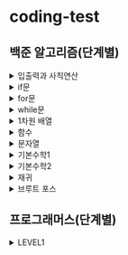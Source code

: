 # coding-test

## 백준 알고리즘(단계별)
<details>
    <summary>입출력과 사칙연산</summary>
    
* [Hello World](Baekjoon/Java/2557.java)
* [We love kriii](Baekjoon/Java/10718.java)
* [고양이](Baekjoon/Java/10171.java)
* [개](Baekjoon/Java/10172.java)
* [A+B](Baekjoon/Java/1000.java)
* [A-B](Baekjoon/Java/1001.java)
* [AxB](Baekjoon/Java/10998.java)
* [A/B](Baekjoon/Java/1008.java)
* [사칙연산](Baekjoon/Java/10869.java)
* [나머지](Baekjoon/Java/10430.java)
* [곱셈](Baekjoon/Java/2588.java)
    
</details>

<details>
    <summary>if문</summary>
    
* [두 수 비교하기](Baekjoon/Java/1330.java)
* [시험 성적](Baekjoon/Java/9498.java)
* [윤년](Baekjoon/Java/2753.java)
* [사분면 고르기](Baekjoon/Java/14681.java)
* [알람 시계](Baekjoon/Java/2884.java)  
    
</details>

<details>
    <summary>for문</summary>

* [구구단](Baekjoon/Java/2739.java)
* [A+B - 3](Baekjoon/Java/10950.java)
* [합](Baekjoon/Java/8393.java)
* [빠른 A+B](Baekjoon/Java/15552.java)
* [N 찍기](Baekjoon/Java/2741.java)
* [기찍 N](Baekjoon/Java/2742.java)
* [A+B - 7](Baekjoon/Java/11021.java)
* [A+B - 8](Baekjoon/Java/11022.java)
* [별 찍기 - 1](Baekjoon/Java/2438.java)
* [별 찍기 - 2](Baekjoon/Java/2439.java)
* [X보다 작은 수](Baekjoon/Java/10871.java)
  
</details>

<details>
    <summary>while문</summary>

* [A+B - 5](Baekjoon/Java/10952.java)
* [A+B - 4](Baekjoon/Java/10951.java)
* [더하기 사이클]
  
</details>

<details>
    <summary>1차원 배열</summary>

* [최소, 최대](Baekjoon/Java/10818.java)
* [최댓값](Baekjoon/Java/2562.java)
* [숫자의 개수](Baekjoon/Java/2577.java)
* [나머지](Baekjoon/Java/3052.java)
* [평균](Baekjoon/Java/1546.java)
* [OX퀴즈](Baekjoon/Java/8958.java)
* [평균은 넘겠지](Baekjoon/Java/4344.java)
  
</details>

<details>
    <summary>함수</summary>

* [정수 N개의 합]
* [셀프 넘버]
* [한수]
  
</details>

<details>
    <summary>문자열</summary>

* [아스키 코드](Baekjoon/Java/11654.java)
* [숫자의 합](Baekjoon/Java/11720.java)
* [알파벳 찾기](Baekjoon/Java/10809.java)
* [문자열 반복](Baekjoon/Java/2675.java)
* [단어 공부](Baekjoon/Java/1157.java)
* [단어의 개수](Baekjoon/Java/1152.java)
* [상수](Baekjoon/Java/2908.java)
* [다이얼](Baekjoon/Java/5622.java)
* [크로아티아 알파벳](Baekjoon/Java/2941.java)
* [그룹 단어 체커]
  
</details>

<details>
    <summary>기본수학1</summary>
    
* [손익분기점]
* [벌집]
* [분수찾기]
* [달팽이는 올라가고 싶다]
* [ACM 호텔]
* [부녀회장이 될테야]
* [설탕 배달]
* [큰수 A+B]
* [Fly me to the Alpha Centauri]
    
</details>

<details>
    <summary>기본수학2</summary>
    
* [소수 찾기]
* [소수]
* [소인수분해]
* [소수 구하기]
* [베르트랑 공준]
* [골드바흐의 추측]
* [직사각형에서 탈출]
* [네 번째 점]
* [택시 기하학]
* [터렛]
    
</details>

<details>
    <summary>재귀</summary>
    
* [팩토리얼]
* [피보나치 수 5]
* [별 찍기 - 10]
* [하노이 탑 이동 순서]
    
</details>

<details>
    <summary>브루트 포스</summary>
    
* [블랙잭]
* [분해합]
* [덩치]
* [체스판 다시 칠하기]
* [영화감독 숌]
    
</details>


## 프로그래머스(단계별)
<details>
    <summary>LEVEL1</summary>

* [직사각형 별찍기](https://github.com/0seony/coding-test/blob/b74dfc41690519ed00cce0f24845c66a061bdfb0/Programmers/Java/%EC%A7%81%EC%82%AC%EA%B0%81%ED%98%95%20%EB%B3%84%EC%B0%8D%EA%B8%B0.java)
* [x만큼 간격이 있는 n개의 숫자](https://github.com/0seony/coding-test/blob/b74dfc41690519ed00cce0f24845c66a061bdfb0/Programmers/Java/x%EB%A7%8C%ED%81%BC%20%EA%B0%84%EA%B2%A9%EC%9D%B4%20%EC%9E%88%EB%8A%94%20n%EA%B0%9C%EC%9D%98%20%EC%88%AB%EC%9E%90.java)
* [핸드폰 번호 가리기](https://github.com/0seony/coding-test/blob/b74dfc41690519ed00cce0f24845c66a061bdfb0/Programmers/Java/%ED%95%B8%EB%93%9C%ED%8F%B0%20%EB%B2%88%ED%98%B8%20%EA%B0%80%EB%A6%AC%EA%B8%B0.java)
* [평균 구하기]
* [짝수와 홀수]
* [정수 내림차순으로 배치하기](https://github.com/0seony/coding-test/blob/b74dfc41690519ed00cce0f24845c66a061bdfb0/Programmers/Java/%EC%A0%95%EC%88%98%20%EB%82%B4%EB%A6%BC%EC%B0%A8%EC%88%9C%EC%9C%BC%EB%A1%9C%20%EB%B0%B0%EC%B9%98%ED%95%98%EA%B8%B0.java)
* [211221 자연수 뒤집어 배열로 만들기](https://github.com/0seony/coding-test/blob/eefdb044cbce2fa38848bf21fd0ab9253e3065d2/Programmers/Java/%EC%9E%90%EC%97%B0%EC%88%98%20%EB%92%A4%EC%A7%91%EC%96%B4%20%EB%B0%B0%EC%97%B4%EB%A1%9C%20%EB%A7%8C%EB%93%A4%EA%B8%B0.java)
* [자릿수 더하기]
* [로또의 최고 순위와 최저 순위](https://github.com/0seony/coding-test/blob/b74dfc41690519ed00cce0f24845c66a061bdfb0/Programmers/Java/%EB%A1%9C%EB%98%90%EC%9D%98%20%EC%B5%9C%EA%B3%A0%20%EC%88%9C%EC%9C%84%EC%99%80%20%EC%B5%9C%EC%A0%80%20%EC%88%9C%EC%9C%84.java)
    
</details>

